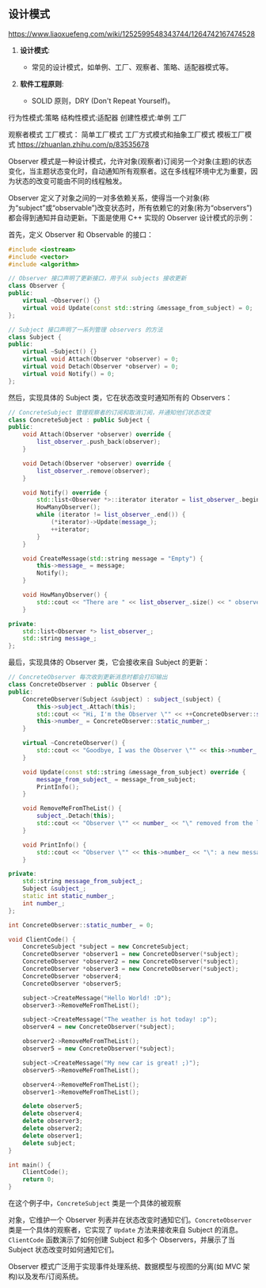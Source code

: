 ## 设计模式

https://www.liaoxuefeng.com/wiki/1252599548343744/1264742167474528

1. **设计模式**:
   - 常见的设计模式，如单例、工厂、观察者、策略、适配器模式等。

2. **软件工程原则**:
   - SOLID 原则，DRY (Don't Repeat Yourself)。

行为性模式:策略 
结构性模式:适配器 
创建性模式:单例 工厂

观察者模式
工厂模式： 简单工厂模式 工厂方式模式和抽象工厂模式 模板工厂模式
https://zhuanlan.zhihu.com/p/83535678


Observer 模式是一种设计模式，允许对象(观察者)订阅另一个对象(主题)的状态变化，当主题状态变化时，自动通知所有观察者。这在多线程环境中尤为重要，因为状态的改变可能由不同的线程触发。

Observer 定义了对象之间的一对多依赖关系，使得当一个对象(称为“subject”或“observable”)改变状态时，所有依赖它的对象(称为“observers”)都会得到通知并自动更新。下面是使用 C++ 实现的 Observer 设计模式的示例：

首先，定义 Observer 和 Observable 的接口：

```cpp
#include <iostream>
#include <vector>
#include <algorithm>

// Observer 接口声明了更新接口，用于从 subjects 接收更新
class Observer {
public:
    virtual ~Observer() {}
    virtual void Update(const std::string &message_from_subject) = 0;
};

// Subject 接口声明了一系列管理 observers 的方法
class Subject {
public:
    virtual ~Subject() {}
    virtual void Attach(Observer *observer) = 0;
    virtual void Detach(Observer *observer) = 0;
    virtual void Notify() = 0;
};
```

然后，实现具体的 Subject 类，它在状态改变时通知所有的 Observers：

```cpp
// ConcreteSubject 管理观察者的订阅和取消订阅，并通知他们状态改变
class ConcreteSubject : public Subject {
public:
    void Attach(Observer *observer) override {
        list_observer_.push_back(observer);
    }

    void Detach(Observer *observer) override {
        list_observer_.remove(observer);
    }

    void Notify() override {
        std::list<Observer *>::iterator iterator = list_observer_.begin();
        HowManyObserver();
        while (iterator != list_observer_.end()) {
            (*iterator)->Update(message_);
            ++iterator;
        }
    }

    void CreateMessage(std::string message = "Empty") {
        this->message_ = message;
        Notify();
    }

    void HowManyObserver() {
        std::cout << "There are " << list_observer_.size() << " observers in the list.\n";
    }

private:
    std::list<Observer *> list_observer_;
    std::string message_;
};
```

最后，实现具体的 Observer 类，它会接收来自 Subject 的更新：

```cpp
// ConcreteObserver 每次收到更新消息时都会打印输出
class ConcreteObserver : public Observer {
public:
    ConcreteObserver(Subject &subject) : subject_(subject) {
        this->subject_.Attach(this);
        std::cout << "Hi, I'm the Observer \"" << ++ConcreteObserver::static_number_ << "\".\n";
        this->number_ = ConcreteObserver::static_number_;
    }

    virtual ~ConcreteObserver() {
        std::cout << "Goodbye, I was the Observer \"" << this->number_ << "\".\n";
    }

    void Update(const std::string &message_from_subject) override {
        message_from_subject_ = message_from_subject;
        PrintInfo();
    }

    void RemoveMeFromTheList() {
        subject_.Detach(this);
        std::cout << "Observer \"" << number_ << "\" removed from the list.\n";
    }

    void PrintInfo() {
        std::cout << "Observer \"" << this->number_ << "\": a new message is available --> " << this->message_from_subject_ << "\n";
    }

private:
    std::string message_from_subject_;
    Subject &subject_;
    static int static_number_;
    int number_;
};

int ConcreteObserver::static_number_ = 0;

void ClientCode() {
    ConcreteSubject *subject = new ConcreteSubject;
    ConcreteObserver *observer1 = new ConcreteObserver(*subject);
    ConcreteObserver *observer2 = new ConcreteObserver(*subject);
    ConcreteObserver *observer3 = new ConcreteObserver(*subject);
    ConcreteObserver *observer4;
    ConcreteObserver *observer5;

    subject->CreateMessage("Hello World! :D");
    observer3->RemoveMeFromTheList();

    subject->CreateMessage("The weather is hot today! :p");
    observer4 = new ConcreteObserver(*subject);

    observer2->RemoveMeFromTheList();
    observer5 = new ConcreteObserver(*subject);

    subject->CreateMessage("My new car is great! ;)");
    observer5->RemoveMeFromTheList();

    observer4->RemoveMeFromTheList();
    observer1->RemoveMeFromTheList();

    delete observer5;
    delete observer4;
    delete observer3;
    delete observer2;
    delete observer1;
    delete subject;
}

int main() {
    ClientCode();
    return 0;
}
```

在这个例子中，`ConcreteSubject` 类是一个具体的被观察

对象，它维护一个 Observer 列表并在状态改变时通知它们。`ConcreteObserver` 类是一个具体的观察者，它实现了 `Update` 方法来接收来自 Subject 的消息。`ClientCode` 函数演示了如何创建 Subject 和多个 Observers，并展示了当 Subject 状态改变时如何通知它们。

Observer 模式广泛用于实现事件处理系统、数据模型与视图的分离(如 MVC 架构)以及发布/订阅系统。
